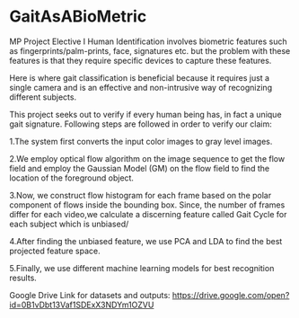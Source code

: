 # GaitAsABioMetric
MP Project Elective I
Human Identification involves biometric features such as fingerprints/palm-prints, face, signatures etc. but the problem with these features is that they require specific devices to capture these features.

Here is where gait classification is beneficial because it requires just a single camera and is an effective and non-intrusive way of recognizing different subjects.

This project seeks out to verify if every human being has, in fact a unique gait signature. Following steps are followed in order to verify our claim:

1.The system first converts the input color images to gray level images.

2.We employ optical flow algorithm on the image sequence to get the flow field and employ the Gaussian Model (GM) on the flow field to find the location of the foreground object.

3.Now, we construct flow histogram for each frame based on the polar component of flows inside the bounding box. Since, the number of frames differ for each video,we calculate a discerning feature called Gait Cycle for each subject which is unbiased/

4.After finding the unbiased feature, we use PCA and LDA to find the best projected feature space. 

5.Finally, we use different machine learning models for best recognition results.

Google Drive Link for datasets and outputs:
https://drive.google.com/open?id=0B1vDbt13Vaf1SDExX3NDYm1OZVU
